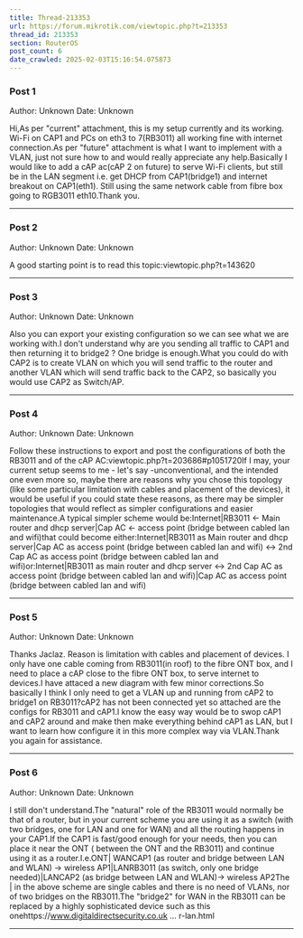 ```yaml
---
title: Thread-213353
url: https://forum.mikrotik.com/viewtopic.php?t=213353
thread_id: 213353
section: RouterOS
post_count: 6
date_crawled: 2025-02-03T15:16:54.075873
---
```


### Post 1
Author: Unknown
Date: Unknown

Hi,As per "current" attachment, this is my setup currently and its working. Wi-Fi on CAP1 and PCs on eth3 to 7(RB3011) all working fine with internet connection.As per "future" attachment is what I want to implement with a VLAN, just not sure how to and would really appreciate any help.Basically I would like to add a cAP ac(cAP 2 on future) to serve Wi-Fi clients, but still be in the LAN segment i.e. get DHCP from CAP1(bridge1) and internet breakout on CAP1(eth1).  Still using the same network cable from fibre box going to RGB3011 eth10.Thank you.

---
### Post 2
Author: Unknown
Date: Unknown

A good starting point is to read this topic:viewtopic.php?t=143620

---
### Post 3
Author: Unknown
Date: Unknown

Also you can export your existing configuration so we can see what we are working with.I don't understand why are you sending all traffic to CAP1 and then returning it to bridge2 ? One bridge is enough.What you could do with CAP2 is to create VLAN on which you will send traffic to the router and another VLAN which will send traffic back to the CAP2, so basically you would use CAP2 as Switch/AP.

---
### Post 4
Author: Unknown
Date: Unknown

Follow these instructions to export and post the configurations of both the RB3011 and of the cAP AC:viewtopic.php?t=203686#p1051720If I may, your current setup seems to me - let's say -unconventional, and the intended one even more so, maybe there are reasons why you chose this topology (like some particular limitation with cables and placement of the devices), it would be useful if you could state these reasons, as there may be simpler topologies that would reflect as simpler configurations and easier maintenance.A typical simpler scheme would be:Internet|RB3011 <- Main router and dhcp server|Cap AC <- access point (bridge between cabled lan and wifi)that could become either:Internet|RB3011 as Main router and dhcp server|Cap AC as access point (bridge between cabled lan and wifi) <-> 2nd Cap AC as access point (bridge between cabled lan and wifi)or:Internet|RB3011 as main router and dhcp server  <-> 2nd Cap AC as access point (bridge between cabled lan and wifi)|Cap AC as access point (bridge between cabled lan and wifi)

---
### Post 5
Author: Unknown
Date: Unknown

Thanks Jaclaz.  Reason is limitation with cables and placement of devices.  I only have one cable coming from RB3011(in roof) to the fibre ONT box, and I need to place a cAP close to the fibre ONT box, to serve internet to devices.I have attaced a new diagram with few minor corrections.So basically I think I only need to get a VLAN up and running from cAP2 to bridge1 on RB3011?cAP2 has not been connected yet so attached are the configs for RB3011 and cAP1.I know the easy way would be to swop cAP1 and cAP2 around and make then make everything behind cAP1 as LAN, but I want to learn how configure it in this more complex way via VLAN.Thank you again for assistance.

---
### Post 6
Author: Unknown
Date: Unknown

I still don't understand.The "natural" role of the RB3011 would normally be that of a router, but in your current scheme you are using it as a switch (with two bridges, one for LAN and one for WAN) and all the routing happens in your CAP1.If the CAP1 is fast/good enough for your needs, then you can place it near the ONT ( between the ONT and the RB3011) and continue using it as a router.I.e.ONT| WANCAP1 (as router and bridge between LAN and WLAN) -> wireless AP1|LANRB3011 (as switch, only one bridge needed)|LANCAP2 (as bridge between LAN and WLAN)-> wireless AP2The | in the above scheme are single cables and there is no need of VLANs, nor of two bridges on the RB3011.The "bridge2" for WAN in the RB3011 can be replaced by a highly sophisticated device such as this onehttps://www.digitaldirectsecurity.co.uk ... r-lan.html

---
